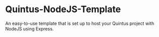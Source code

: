 Quintus-NodeJS-Template
=======================

An easy-to-use template that is set up to host your Quintus project with NodeJS using Express.
